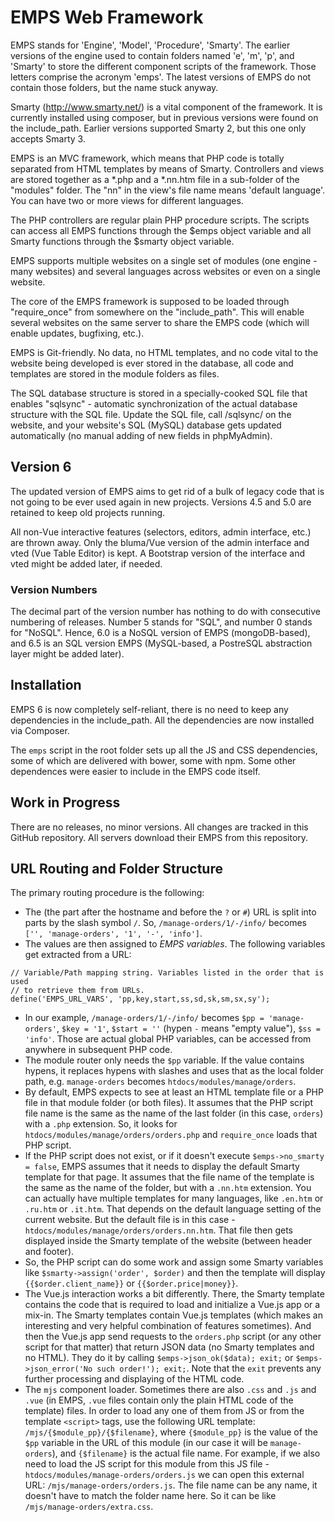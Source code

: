 # EMPS Web Framework

EMPS stands for 'Engine', 'Model', 'Procedure', 'Smarty'. The earlier versions 
of the engine used to contain folders named 'e', 'm', 'p', and 'Smarty' to store 
the different component scripts of the framework. Those letters comprise the 
acronym 'emps'. The latest versions of EMPS do not contain those folders, but 
the name stuck anyway.

Smarty (http://www.smarty.net/) is a vital component of the framework. It is currently
installed using composer, but in previous versions were found on the include_path.
Earlier versions supported 
Smarty 2, but this one only accepts Smarty 3.

EMPS is an MVC framework, which means that PHP code is totally separated from HTML 
templates by means of Smarty. Controllers and views are stored together as a *.php 
and a *.nn.htm file in a sub-folder of the "modules" folder. The "nn" in the view's 
file name means 'default language'. You can have two or more views 
for different languages.

The PHP controllers are regular plain PHP procedure scripts. The scripts can access 
all EMPS functions through the $emps object variable and all Smarty functions through 
the $smarty object variable.

EMPS supports multiple websites on a single set of modules (one engine - many websites) 
and several languages across websites or even on a single website.

The core of the EMPS framework is supposed to be loaded through "require_once" from 
somewhere on the "include_path". This will enable several websites on the same server 
to share the EMPS code (which will enable updates, bugfixing, etc.).

EMPS is Git-friendly. No data, no HTML templates, and no code vital to the website 
being developed is ever stored in the database, all code and templates are stored 
in the module folders as files.

The SQL database structure is stored in a specially-cooked SQL file that enables 
"sqlsync" - automatic synchronization of the actual database structure with the 
SQL file. Update the SQL file, call /sqlsync/ on the website, and your website's 
SQL (MySQL) database gets updated automatically (no manual adding of new fields 
in phpMyAdmin).

## Version 6

The updated version of EMPS aims to get rid of a bulk of legacy code that is not going to
be ever used again in new projects. Versions 4.5 and 5.0 are retained to keep old projects 
running.

All non-Vue interactive features (selectors, editors, admin interface, etc.) are thrown
away. Only the bluma/Vue version of the admin interface and vted (Vue Table Editor) is
kept. A Bootstrap version of the interface and vted might be added later, if needed.

### Version Numbers

The decimal part of the version number has nothing to do with consecutive numbering of
releases. Number 5 stands for "SQL", and number 0 stands for "NoSQL". Hence, 6.0 is
a NoSQL version of EMPS (mongoDB-based), and 6.5 is an SQL version EMPS (MySQL-based,
a PostreSQL abstraction layer might be added later).

## Installation

EMPS 6 is now completely self-reliant, there is no need to keep any dependencies
in the include_path. All the dependencies are now installed via Composer.

The `emps` script in the root folder sets up all the JS and CSS dependencies,
some of which are delivered with bower, some with npm. Some other dependences were
easier to include in the EMPS code itself.

## Work in Progress

There are no releases, no minor versions. All changes are tracked in this GitHub
repository. All servers download their EMPS from this repository.

## URL Routing and Folder Structure

The primary routing procedure is the following:
* The (the part after the hostname and before the `?` or `#`) URL is split
into parts by the slash symbol `/`. So, `/manage-orders/1/-/info/` becomes 
`['', 'manage-orders', '1', '-', 'info']`. 
* The values are then assigned to *EMPS variables*. The following variables
get extracted from a URL:

```
// Variable/Path mapping string. Variables listed in the order that is used
// to retrieve them from URLs.
define('EMPS_URL_VARS', 'pp,key,start,ss,sd,sk,sm,sx,sy');
```
* In our example, `/manage-orders/1/-/info/` becomes `$pp = 'manage-orders'`,
`$key = '1'`, `$start = ''` (hypen `-` means "empty value"), `$ss = 'info'`. Those
are actual global PHP variables, can be accessed from anywhere in subsequent PHP code.
* The module router only needs the `$pp` variable. If the value contains hypens, it replaces
hypens with slashes and uses that as the local folder path, e.g. `manage-orders` becomes
`htdocs/modules/manage/orders`.
* By default, EMPS expects to see at least an HTML template file or a PHP file in that module folder 
(or both files). It assumes that the PHP script file name is the same as the name of the
last folder (in this case, `orders`) with a `.php` extension. So, it looks for
`htdocs/modules/manage/orders/orders.php` and `require_once` loads that PHP script.
* If the PHP script does not exist, or if it doesn't execute `$emps->no_smarty = false`, EMPS
assumes that it needs to display the default Smarty template for that page.
It assumes that the file name of the template is the same as the name of the folder, but 
with a `.nn.htm` extension. You can actually have multiple templates for many languages, like 
`.en.htm` or `.ru.htm` or `.it.htm`. That depends on the default language setting of the
current website. But the default file is in this case - 
`htdocs/modules/manage/orders/orders.nn.htm`. That file then gets displayed inside
the Smarty template of the website (between header and footer).
* So, the PHP script can do some work and assign some Smarty variables like 
`$smarty->assign('order', $order)` and then the template will display `{{$order.client_name}}` or
`{{$order.price|money}}`.
* The Vue.js interaction works a bit differently. There, the Smarty template contains
the code that is required to load and initialize a Vue.js app or a mix-in.
The Smarty templates contain Vue.js templates (which makes an interesting and very
helpful combination of features sometimes). 
And then the Vue.js
app send requests to the `orders.php` script (or any other script for that matter)
 that return JSON data (no Smarty templates and no HTML).
They do it by calling `$emps->json_ok($data); exit;` or `$emps->json_error('No such order!'); exit;`.
Note that the `exit` prevents any further processing and displaying of the HTML code.
* The `mjs` component loader. Sometimes there are also `.css` and `.js` and `.vue` (in EMPS, 
`.vue` files contain only the plain HTML code of the template) files.
In order to load any one of them from JS or from the template `<script>` tags,
use the following URL template: `/mjs/{$module_pp}/{$filename}`, where `{$module_pp}` is
the value of the `$pp` variable in the URL of this module (in our case it will be `manage-orders`),
and `{$filename}` is the actual file name. For example, if we also need to load the JS
script for this module from this JS file - `htdocs/modules/manage-orders/orders.js`
we can open this external URL: `/mjs/manage-orders/orders.js`. The file name can be any name,
it doesn't have to match the folder name here. So it can be like `/mjs/manage-orders/extra.css`.